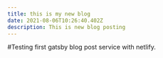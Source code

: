 ```yaml
---
title: this is my new blog
date: 2021-08-06T10:26:40.402Z
description: This is new blog posting
---
```

\#Testing first gatsby blog post service with netlify.